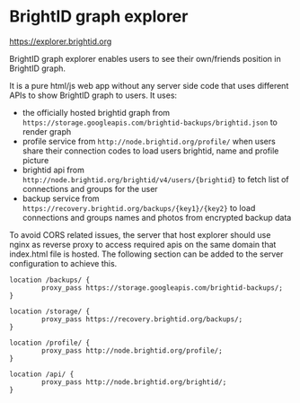 # BrightID graph explorer
https://explorer.brightid.org

BrightID graph explorer enables users to see their own/friends position in BrightID graph.

It is a pure html/js web app without any server side code that uses different APIs to show BrightID graph to users. It uses:

- the officially hosted brightid graph from `https://storage.googleapis.com/brightid-backups/brightid.json` to render graph
- profile service from `http://node.brightid.org/profile/` when users share their connection codes to load users brightid, name and profile picture
- brightid api from `http://node.brightid.org/brightid/v4/users/{brightid}` to fetch list of connections and groups for the user
- backup service from `https://recovery.brightid.org/backups/{key1}/{key2}` to load connections and groups names and photos from encrypted backup data

To avoid CORS related issues, the server that host explorer should use nginx as reverse proxy
to access required apis on the same domain that index.html file is hosted. The following section
can be added to the server configuration to achieve this.

```
location /backups/ {
        proxy_pass https://storage.googleapis.com/brightid-backups/;
}

location /storage/ {
        proxy_pass https://recovery.brightid.org/backups/;
}

location /profile/ {
        proxy_pass http://node.brightid.org/profile/;
}

location /api/ {
        proxy_pass http://node.brightid.org/brightid/;
}

```

